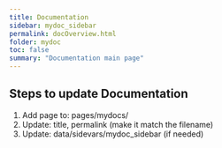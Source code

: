 ```yaml
---
title: Documentation
sidebar: mydoc_sidebar
permalink: docOverview.html
folder: mydoc
toc: false
summary: "Documentation main page"
---
```


## Steps to update Documentation

1. Add page to: pages/mydocs/
2. Update: title, permalink (make it match the filename)
3. Update: data/sidevars/mydoc_sidebar (if needed)